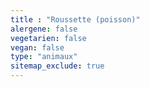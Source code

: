 ```yaml
---
title : "Roussette (poisson)"
alergene: false
vegetarien: false
vegan: false
type: "animaux"
sitemap_exclude: true
--- 
```

